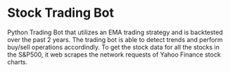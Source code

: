# Stock Trading Bot
Python Trading Bot that utilizes an EMA trading strategy and is backtested over the past 2 years. The trading bot is able to detect trends and perform buy/sell operations accordindly. To get the stock data for all the stocks in the S&P500, it web scrapes the network requests of Yahoo Finance stock charts. 

